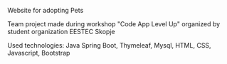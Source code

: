 Website for adopting Pets

Team project made during workshop "Code App Level Up" organized by student organization EESTEC Skopje

Used technologies: Java Spring Boot, Thymeleaf, Mysql, HTML, CSS, Javascript, Bootstrap
